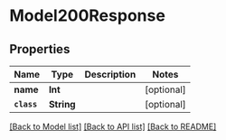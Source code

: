 # Model200Response

## Properties
Name | Type | Description | Notes
------------ | ------------- | ------------- | -------------
**name** | **Int** |  | [optional] 
**`class`** | **String** |  | [optional] 

[[Back to Model list]](../README.md#documentation-for-models) [[Back to API list]](../README.md#documentation-for-api-endpoints) [[Back to README]](../README.md)


